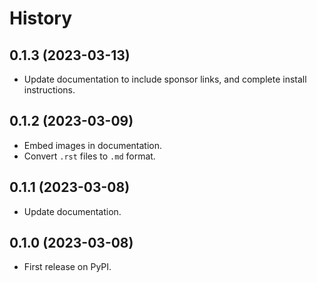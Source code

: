# History

## 0.1.3 (2023-03-13)

-   Update documentation to include sponsor links, and complete install instructions.

## 0.1.2 (2023-03-09)

-   Embed images in documentation.
-   Convert `.rst` files to `.md` format.

## 0.1.1 (2023-03-08)

-   Update documentation.

## 0.1.0 (2023-03-08)

-   First release on PyPI.
